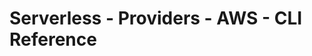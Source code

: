 <!--
title: Serverless - AWS CLI Reference
menuText: CLI Reference
layout: Doc
-->

# Serverless - Providers - AWS - CLI Reference